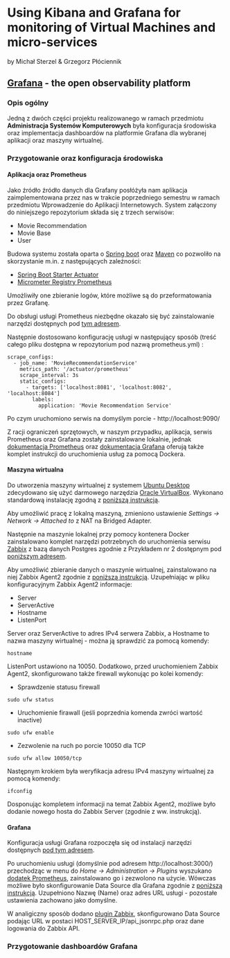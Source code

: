 # Using Kibana and Grafana for monitoring of Virtual Machines and micro-services
by Michał Sterzel & Grzegorz Płóciennik

## [Grafana](https://grafana.com/) - the open observability platform
### Opis ogólny
Jedną z dwóch części projektu realizowanego w ramach przedmiotu **Administracja Systemów Komputerowych** była konfiguracja środowiska oraz implementacja dashboardów na platformie Grafana dla wybranej aplikacji oraz maszyny wirtualnej.

### Przygotowanie oraz konfiguracja środowiska

#### Aplikacja oraz Prometheus
Jako źródło źródło danych dla Grafany posłóżyła nam aplikacja zaimplementowana przez nas w trakcie poprzedniego semestru w ramach przedmiotu Wprowadzenie do Aplikacji Internetowych.
System załączony do niniejszego repozytorium składa się z trzech serwisów:
- Movie Recommendation
- Movie Base
- User

Budowa systemu została oparta o [Spring boot](https://spring.io/projects/spring-boot) oraz [Maven](https://maven.apache.org/) co pozwoliło na skorzystanie m.in. z następujących zależności:
- [Spring Boot Starter Actuator](https://mvnrepository.com/artifact/org.springframework.boot/spring-boot-starter-actuator)
- [Micrometer Registry Prometheus](https://mvnrepository.com/artifact/io.micrometer/micrometer-registry-prometheus)

Umożliwiły one zbieranie logów, które możliwe są do przeformatowania przez Grafanę.

Do obsługi usługi Prometheus niezbędne okazało się być zainstalowanie narzędzi dostępnych pod [tym adresem](https://prometheus.io/download/).

Następnie dostosowano konfigurację usługi w następujący sposób (treść całego pliku dostępna w repozytorium pod nazwą prometheus.yml) :
```
scrape_configs:
  - job_name: 'MovieRecommendationService'
    metrics_path: '/actuator/prometheus'
    scrape_interval: 3s
    static_configs:
      - targets: ['localhost:8081', 'localhost:8082', 'localhost:8084']
        labels:
          application: 'Movie Recommendation Service'
```
Po czym uruchomiono serwis na domyślym porcie - http://localhost:9090/

Z racji ograniczeń sprzętowych, w naszym przypadku, aplikacja, serwis Prometheus oraz Grafana zostały zainstalowane lokalnie, jednak [dokumentacja Prometheus](https://prometheus.io/docs/prometheus/latest/installation/) oraz [dokumentacja Grafana](https://grafana.com/docs/grafana/latest/setup-grafana/installation/docker/) oferują także komplet instrukcji do uruchomienia usług za pomocą Dockera.

#### Maszyna wirtualna
Do utworzenia maszyny wirtualnej z systemem [Ubuntu Desktop](https://ubuntu.com/download/desktop) zdecydowano się użyć darmowego narzędzia [Oracle VirtualBox](https://www.virtualbox.org/).
Wykonano standardową instalację zgodną z [poniższą instrukcją](https://ubuntu.com/tutorials/how-to-run-ubuntu-desktop-on-a-virtual-machine-using-virtualbox#1-overview).

Aby umożliwić pracę z lokalną maszyną, zmieniono ustawienie _Settings -> Network -> Attached to_ z NAT na Bridged Adapter.

Następnie na maszynie lokalnej przy pomocy kontenera Docker zainstalowano komplet narzędzi potrzebnych do uruchomienia serwisu [Zabbix](https://www.zabbix.com/) z bazą danych Postgres zgodnie z Przykładem nr 2 dostępnym pod [poniższym adresem](https://www.zabbix.com/documentation/current/en/manual/installation/containers).

Aby umożliwić zbieranie danych o maszynie wirtualnej, zainstalowano na niej Zabbix Agent2 zgodnie z [poniższą instrukcją](https://medium.com/geekculture/how-to-install-zabbix-agent2-on-linux-c603023207d2).
Uzupełniając w pliku konfiguracyjnym Zabbix Agent2 informacje:
- Server
- ServerActive
- Hostname
- ListenPort

Server oraz ServerActive to adres IPv4 serwera Zabbix, a Hostname to nazwa maszyny wirtualnej - można ją sprawdzić za pomocą komendy:
```
hostname
```
ListenPort ustawiono na 10050.
Dodatkowo, przed uruchomieniem Zabbix Agent2, skonfigurowano także firewall wykonując po kolei komendy:
- Sprawdzenie statusu firewall
```
sudo ufw status
```
- Uruchomienie firawall (jeśli poprzednia komenda zwróci wartość inactive)
```
sudo ufw enable
```
- Zezwolenie na ruch po porcie 10050 dla TCP
```
sudo ufw allow 10050/tcp
```


Następnym krokiem była weryfikacja adresu IPv4 maszyny wirtualnej za pomocą komendy:
```
ifconfig
```
Dosponując kompletem informacji na temat Zabbix Agent2, możliwe było dodanie nowego hosta do Zabbix Server (zgodnie z ww. instrukcją).


#### Grafana
Konfiguracja usługi Grafana rozpoczęła się od instalacji narzędzi dostępnych [pod tym adresem](https://grafana.com/grafana/download?platform=windows).

Po uruchomieniu usługi (domyślnie pod adresem http://localhost:3000/) przechodząc w menu do _Home -> Administration -> Plugins_ wyszukano [dodatek Prometheus](https://grafana.com/grafana/plugins/prometheus/), zainstalowano go i zezwolono na użycie.
Wówczas możliwe było skonfigurowanie Data Source dla Grafana zgodnie z [poniższą instrukcją](https://prometheus.io/docs/visualization/grafana/).
Uzupełniono Nazwę (Name) oraz adres URL usługi - pozostałe ustawienia zachowano jako domyślne.

W analigiczny sposób dodano [plugin Zabbix](https://grafana.com/grafana/plugins/alexanderzobnin-zabbix-app/), skonfigurowano Data Source podając URL w postaci HOST_SERVER_IP/api_jsonrpc.php oraz dane logowania do Zabbix API.

### Przygotowanie dashboardów Grafana
